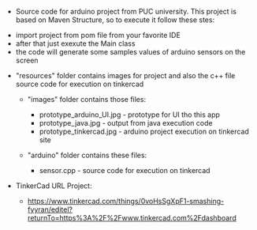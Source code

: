 - Source code for arduino project from PUC university. This project is based on Maven Structure, so to execute it follow these stes:

 * import project from pom file from your favorite IDE
 * after that just exexute the Main class
 * the code will generate some samples values of arduino sensors on the screen


- "resources" folder contains images for project and also the c++ file source code for execution on tinkercad

  - "images" folder contains those files:
  
    * prototype_arduino_UI.jpg   - prototype for UI tho this app
    * prototype_java.jpg         - output from java execution code
    * prototype_tinkercad.jpg    - arduino project execution on tinkercad site
    
  - "arduino" folder contains these files:
  
    * sensor.cpp              - source code for execution on tinkercad
 
    
- TinkerCad URL Project:
  
  * https://www.tinkercad.com/things/0voHsSgXpF1-smashing-fyyran/editel?returnTo=https%3A%2F%2Fwww.tinkercad.com%2Fdashboard
